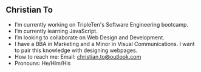 ## Christian To
- I’m currently working on TripleTen's Software Engineering bootcamp.
- I’m currently learning JavaScript.
- I’m looking to collaborate on Web Design and Development.
- I have a BBA in Marketing and a Minor in Visual Communications. I want to pair this knowledge with designing webpages.
- How to reach me: Email: christian.to@outlook.com
- Pronouns: He/Him/His

<!--
**ChristianSTo/ChristianSTo** is a ✨ _special_ ✨ repository because its `README.md` (this file) appears on your GitHub profile.
-->
